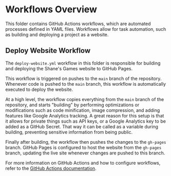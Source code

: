 # Workflows Overview

This folder contains GitHub Actions workflows, which are automated processes defined in YAML files. Workflows allow for task automation, such as building and deploying a project as a website.

## Deploy Website Workflow

The `deploy-website.yml` workflow in this folder is responsible for building and deploying the Shane's Games website to GitHub Pages.

This workflow is triggered on pushes to the `main` branch of the repository. Whenever code is pushed to the `main` branch, this workflow is automatically executed to deploy the website.

At a high level, the workflow copies everything from the `main` branch of the repository, and starts "building" by performing optimizations or modifications such as code minification, image compression, and adding features like Google Analytics tracking. A great reason for this setup is that it allows for private things such as API keys, or a Google Analytics key to be added as a GitHub Secret. That way it can be called as a variable during building, preventing sensitive information from being public.

Finally after building, the workflow then pushes the changes to the `gh-pages` branch. GitHub Pages is configured to host the website from the `gh-pages` branch, updating the live site whenever changes are pushed to this branch.

For more information on GitHub Actions and how to configure workflows, refer to the [GitHub Actions documentation](https://docs.github.com/en/actions).
